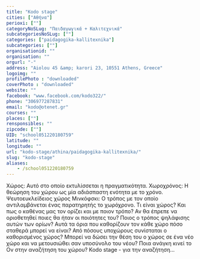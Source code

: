 ```yaml
---
title: "Kodo stage"
cities: ["Αθήνα"]
perioxi: [""]
categoryNoSLug: "Παιδαγωγικά + Καλιτεχνικά"
subcategoriesNoSLug: [""]
categories: ["paidagogika-kallitexnika"]
subcategories: [""]
organisationid: ""
organisation: ""
orgurl: "-"
address: "Aiolou 45 &amp; karori 23, 10551 Athens, Greece"
logoimg: ""
profilePhoto : "downloaded"
coverPhoto : "downloaded"
website: ""
facebook: "www.facebook.com/kodo322/"
phone: "306977287831"
email: "kodo@otenet.gr"
courses: ""
places: [""]
rensponsibles: ""
zipcode: [""]
UID: "school051220180759"
latitude: ""
longitude: ""
url: "kodo-stage/athina/paidagogika-kallitexnika/"
slug: "kodo-stage"
aliases:
    - /school051220180759
---
```





Χώρος: Αυτό στο οποίο εκτυλίσσεται η πραγματικότητα. Χωροχρόνος: Η θεώρηση του χώρου ως μία αδιάσπαστη ενότητα με το χρόνο. Ψευτοευκλείδειος χώρος Μινκόφσκι: Ο τρόπος με τον οποίο αντιλαμβάνεται ένας παρατηρητής το χωρόχρονο. Τι είναι χώρος? Και πως ο καθένας μας τον ορίζει και με ποιον τρόπο? Αν θα έπρεπε να οριοθετηθεί ποιες θα ήταν οι ποιότητες του? Ποιος ο τρόπος ψηλάφισης αυτών των ορίων? Αυτά τα όρια που καθορίζουν τον κάθε χώρο πόσο σταθερά μπορεί να είναι? Από πόσους υποχώρους συνίσταται ο καθορισμένος χώρος? Μπορεί να δώσει την θέση του ο χώρος σε ένα νέο χώρο και να μετουσιώθει σαν υποσύνολο του νέου? Ποια ανάγκη κινεί το Ον στην αναζήτηση του χώρου? Kodo stage - για την αναζήτηση...